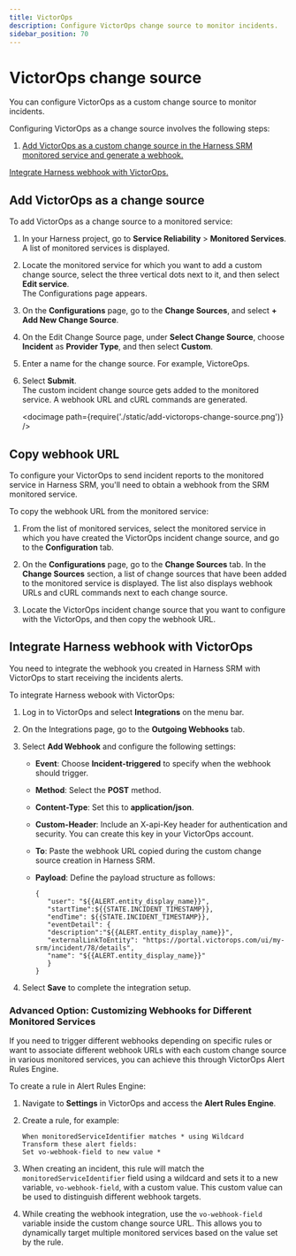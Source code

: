 ```yaml
---
title: VictorOps
description: Configure VictorOps change source to monitor incidents.
sidebar_position: 70
---
```


# VictorOps change source

You can configure VictorOps as a custom change source to monitor incidents.


Configuring VictorOps as a change source involves the following steps:

1. [Add VictorOps as a custom change source in the Harness SRM monitored service and generate a webhook.](#add-victorops-as-a-change-source)
   
[Integrate Harness webhook with VictorOps.](#integrate-harness-webhook-with-victorops)


## Add VictorOps as a change source

To add VictorOps as a change source to a monitored service:

1. In your Harness project, go to **Service Reliability** > **Monitored Services**.  
   A list of monitored services is displayed.

2. Locate the monitored service for which you want to add a custom change source, select the three vertical dots next to it, and then select **Edit service**.  
   The Configurations page appears.

3. On the **Configurations** page, go to the **Change Sources**, and select **+ Add New Change Source**.  

4. On the Edit Change Source page, under **Select Change Source**, choose **Incident** as **Provider Type**, and then select **Custom**.

5. Enter a name for the change source. For example, VictoreOps.

6.  Select **Submit**.  
    The custom incident change source gets added to the monitored service. A webhook URL and cURL commands are generated.

    <docimage path={require('./static/add-victorops-change-source.png')} />


## Copy webhook URL

To configure your VictorOps to send incident reports to the monitored service in Harness SRM, you'll need to obtain a webhook from the SRM monitored service.

To copy the webhook URL from the monitored service:

1. From the list of monitored services, select the monitored service in which you have created the VictorOps incident change source, and go to the **Configuration** tab.  

2. On the **Configurations** page, go to the **Change Sources** tab. In the **Change Sources** section, a list of change sources that have been added to the monitored service is displayed. The list also displays webhook URLs and cURL commands next to each change source.

3. Locate the VictorOps incident change source that you want to configure with the VictorOps, and then copy the webhook URL.


## Integrate Harness webhook with VictorOps

You need to integrate the webhook you created in Harness SRM with VictorOps to start receiving the incidents alerts.

To integrate Harness webook with VictorOps:

1. Log in to VictorOps and select **Integrations** on the menu bar.

2. On the Integrations page, go to the **Outgoing Webhooks** tab.

3. Select **Add Webhook** and configure the following settings:
   
   - **Event**: Choose **Incident-triggered** to specify when the webhook should trigger.
   - **Method**: Select the **POST** method.
   - **Content-Type**: Set this to **application/json**.
   - **Custom-Header**: Include an X-api-Key header for authentication and security. You can create this key in your VictorOps account.
   - **To**: Paste the webhook URL copied during the custom change source creation in Harness SRM.
   - **Payload**: Define the payload structure as follows:

      ```
      {
         "user": "${{ALERT.entity_display_name}}",
         "startTime":${{STATE.INCIDENT_TIMESTAMP}},
         "endTime": ${{STATE.INCIDENT_TIMESTAMP}},
         "eventDetail": {
         "description":"${{ALERT.entity_display_name}}",
         "externalLinkToEntity": "https://portal.victorops.com/ui/my-srm/incident/78/details",
         "name": "${{ALERT.entity_display_name}}"
         }
      }

      ```

4.  Select **Save** to complete the integration setup.


### Advanced Option: Customizing Webhooks for Different Monitored Services

If you need to trigger different webhooks depending on specific rules or want to associate different webhook URLs with each custom change source in various monitored services, you can achieve this through VictorOps Alert Rules Engine.

To create a rule in Alert Rules Engine:

1. Navigate to **Settings** in VictorOps and access the **Alert Rules Engine**.

2. Create a rule, for example:

      ```
      When monitoredServiceIdentifier matches * using Wildcard
      Transform these alert fields:
      Set vo-webhook-field to new value *
      ```

3. When creating an incident, this rule will match the `monitoredServiceIdentifier` field using a wildcard and sets it to a new variable, `vo-webhook-field`, with a custom value. This custom value can be used to distinguish different webhook targets.
   
4. While creating the webhook integration, use the `vo-webhook-field` variable inside the custom change source URL. This allows you to dynamically target multiple monitored services based on the value set by the rule.
